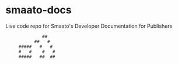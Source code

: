 # smaato-docs
Live code repo for Smaato's Developer Documentation for Publishers


                  ##
               ##   #
         #####   #   #
         #   #    #   #
         #####   ##  ## 
         
        
